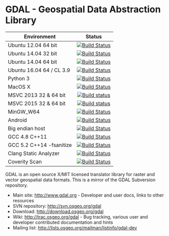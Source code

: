 GDAL - Geospatial Data Abstraction Library
====

| Environment              | Status        |
| ------------------------ |:-------------:|
| Ubuntu 12.04 64 bit      | [![Build Status](http://badges.herokuapp.com/travis/OSGeo/gdal?branch=trunk&env=BUILD_NAME=precise_clang&label=precise_clang)](https://travis-ci.org/OSGeo/gdal) |
| Ubuntu 14.04 32 bit      | [![Build Status](http://badges.herokuapp.com/travis/OSGeo/gdal?branch=trunk&env=BUILD_NAME=trusty_32bit&label=trusty_32bit)](https://travis-ci.org/OSGeo/gdal) |
| Ubuntu 14.04 64 bit      | [![Build Status](http://badges.herokuapp.com/travis/OSGeo/gdal?branch=trunk&env=BUILD_NAME=trusty_clang&label=trusty_clang)](https://travis-ci.org/OSGeo/gdal) |
| Ubuntu 16.04 64 / CL 3.9 | [![Build Status](http://badges.herokuapp.com/travis/OSGeo/gdal?branch=trunk&env=BUILD_NAME=ubuntu_1604&label=ubuntu_1604)](https://travis-ci.org/OSGeo/gdal) |
| Python 3                 | [![Build Status](http://badges.herokuapp.com/travis/OSGeo/gdal?branch=trunk&env=BUILD_NAME=python3&label=python3)](https://travis-ci.org/OSGeo/gdal) |
| MacOS X                  | [![Build Status](http://badges.herokuapp.com/travis/OSGeo/gdal?branch=trunk&env=BUILD_NAME=osx&label=osx)](https://travis-ci.org/OSGeo/gdal) |
| MSVC 2013 32 & 64 bit    | [![Build status](https://ci.appveyor.com/api/projects/status/jtwx0pcr0y01i17p/branch/trunk?svg=true)](https://ci.appveyor.com/project/OSGeo/gdal) |
| MSVC 2015 32 & 64 bit    | [![Build status](https://ci.appveyor.com/api/projects/status/tn5oj0ipp5lmexjh/branch/trunk_vc13?svg=true)](https://ci.appveyor.com/project/rouault/gdal-coverage) |
| MinGW_W64                | [![Build Status](http://badges.herokuapp.com/travis/OSGeo/gdal?branch=trunk&env=BUILD_NAME=mingw_w64&label=mingw_w64)](https://travis-ci.org/OSGeo/gdal) |
| Android                  | [![Build Status](http://badges.herokuapp.com/travis/OSGeo/gdal?branch=trunk&env=BUILD_NAME=android&label=android)](https://travis-ci.org/OSGeo/gdal) |
| Big endian host          | [![Build Status](http://badges.herokuapp.com/travis/OSGeo/gdal?branch=trunk&env=BUILD_NAME=big_endian&label=big_endian)](https://travis-ci.org/OSGeo/gdal) |
| GCC 4.8 C++11            | [![Build Status](http://badges.herokuapp.com/travis/OSGeo/gdal?branch=trunk&env=BUILD_NAME=gcc48_stdcpp11&label=gcc48_stdcpp11)](https://travis-ci.org/OSGeo/gdal) |
| GCC 5.2 C++14 -fsanitize | [![Build Status](http://badges.herokuapp.com/travis/OSGeo/gdal?branch=trunk&env=BUILD_NAME=gcc52_stdcpp14_sanitize&label=gcc52_stdcpp14_sanitize)](https://travis-ci.org/OSGeo/gdal) |
| Clang Static Analyzer    | [![Build Status](https://travis-ci.org/rouault/gdal_coverage.svg?branch=trunk_clang_static_analyzer)](https://travis-ci.org/rouault/gdal_coverage) |
| Coverity Scan            | [![Build Status](https://scan.coverity.com/projects/749/badge.svg?flat=1)](https://scan.coverity.com/projects/gdal) |

GDAL is an open source X/MIT licensed translator library for raster and vector geospatial data formats. This is a mirror of the GDAL Subversion repository.

* Main site: http://www.gdal.org - Developer and user docs, links to other resources
* SVN repository: http://svn.osgeo.org/gdal
* Download: http://download.osgeo.org/gdal
* Wiki: http://trac.osgeo.org/gdal - Bug tracking, various user and developer contributed documentation and hints
* Mailing list: http://lists.osgeo.org/mailman/listinfo/gdal-dev
